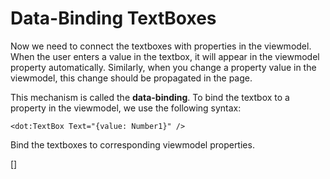 ﻿Data-Binding TextBoxes
======================
Now we need to connect the textboxes with properties in the viewmodel. When the user enters a value in the textbox, it will appear in the
viewmodel property automatically. Similarly, when you change a property value in the viewmodel, this change should be propagated in the page.

This mechanism is called the **data-binding**. To bind the textbox to a property in the viewmodel, we use the following syntax:

```DOTHTML
<dot:TextBox Text="{value: Number1}" />
```
Bind the textboxes to corresponding viewmodel properties.

[<sample Incorrect="../samples/TextBoxBindingIncorrect.dothtml"
         Correct="../samples/TextBoxBindingCorrect.dothtml"
         Validator="Lesson1Step6Validator"/>]